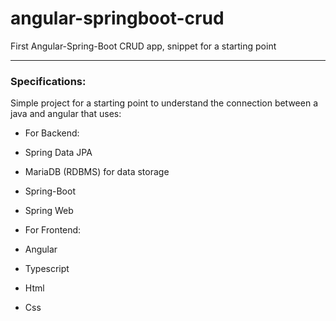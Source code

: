 # angular-springboot-crud
First Angular-Spring-Boot CRUD app, snippet for a starting point

--- 

### Specifications:
Simple project for a starting point to understand the connection between a java and angular that uses:
- For Backend:
 - Spring Data JPA
 - MariaDB (RDBMS) for data storage
 - Spring-Boot
  - Spring Web

- For Frontend:
 - Angular
  - Typescript
 - Html
 - Css

